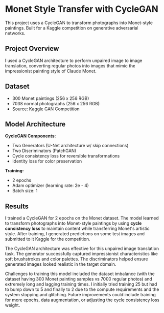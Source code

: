 # Monet Style Transfer with CycleGAN

This project uses a CycleGAN to transform photographs into Monet-style paintings. Built for a Kaggle competition on generative adversarial networks.

## Project Overview

I used a CycleGAN architecture to perform unpaired image to image translation, converting regular photos into images that mimic the impressionist painting style of Claude Monet.

## Dataset

- 300 Monet paintings (256 x 256 RGB)
- 7038 normal photographs (256 x 256 RGB)
- Source: Kaggle GAN Competition

## Model Architecture

**CycleGAN Components:**
- Two Generators (U-Net architecture w/ skip connections)
- Two Discriminators (PatchGAN)
- Cycle consistency loss for reversible transformations
- Identity loss for color preservation

**Training:**
- 2 epochs
- Adam optimizer (learning rate: 2e - 4)
- Batch size: 1

## Results

I trained a CycleGAN for 2 epochs on the Monet dataset. The model learned to transform photographs into Monet-style paintings by using **cycle consistency loss** to maintain content while transferring Monet's artistic style. After training, I generated predictions on some test images and submitted to it Kaggle for the competition. 

The CycleGAN architecture was effective for this unpaired image translation task. The generator successfully captured impressionist characteristics like soft brushstrokes and color palettes. The discriminators helped ensure generated images looked realistic in the target domain.

Challenges to training this model included the dataset imbalance (with the dataset having 300 Monet painting samples vs 7000 regular photos) and extremely long and lagging training times. I initially tried training 25 but had to bump down to 5 and finally to 2 due to the compute requirements and the system stopping and glitching. Future improvements could include training for more epochs, data augmentation, or adjusting the cycle consistency loss weight.
